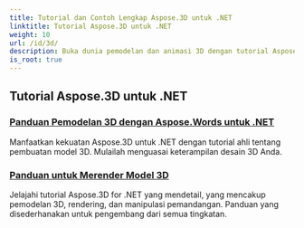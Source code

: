 ```yaml
---
title: Tutorial dan Contoh Lengkap Aspose.3D untuk .NET
linktitle: Tutorial Aspose.3D untuk .NET
weight: 10
url: /id/3d/
description: Buka dunia pemodelan dan animasi 3D dengan tutorial Aspose.3D untuk .NET. Tingkatkan proyek Anda dengan mudah – mulai dari rendering hingga ekstrusi linier.
is_root: true
---
```

## Tutorial Aspose.3D untuk .NET
### [Panduan Pemodelan 3D dengan Aspose.Words untuk .NET](./guide-to-3d-modeling/)
Manfaatkan kekuatan Aspose.3D untuk .NET dengan tutorial ahli tentang pembuatan model 3D. Mulailah menguasai keterampilan desain 3D Anda.
### [Panduan untuk Merender Model 3D](./guide-to-rendering/)
Jelajahi tutorial Aspose.3D for .NET yang mendetail, yang mencakup pemodelan 3D, rendering, dan manipulasi pemandangan. Panduan yang disederhanakan untuk pengembang dari semua tingkatan.